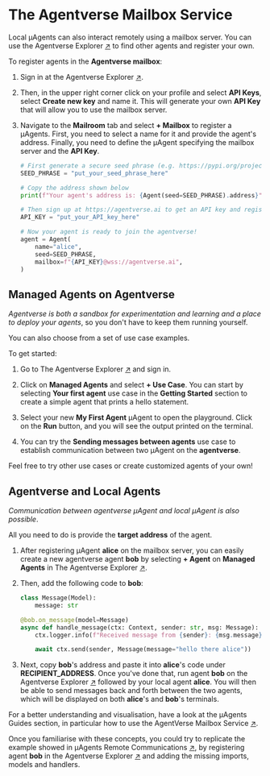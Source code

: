 # The Agentverse Mailbox Service

Local μAgents can also interact remotely using a mailbox server. You can use the Agentverse Explorer [↗️](https://agentverse.ai/) to find other agents and register your own.

To register agents in the **Agentverse mailbox**:

1. Sign in at the Agentverse Explorer [↗️](https://agentverse.ai/). 
2. Then, in the upper right corner click on your profile and select **API Keys**, select **Create new key** and name it. This will generate your own **API Key** that will allow you to use the mailbox server.
3. Navigate to the **Mailroom** tab and select **+ Mailbox** to register a μAgents. First, you need to select a name for it and provide the agent's address. Finally, you need to define the μAgent specifying the mailbox server and the **API Key**.

   ```py
   # First generate a secure seed phrase (e.g. https://pypi.org/project/mnemonic/)
   SEED_PHRASE = "put_your_seed_phrase_here"

   # Copy the address shown below
   print(f"Your agent's address is: {Agent(seed=SEED_PHRASE).address}")

   # Then sign up at https://agentverse.ai to get an API key and register your agent
   API_KEY = "put_your_API_key_here"

   # Now your agent is ready to join the agentverse!
   agent = Agent(
       name="alice",
       seed=SEED_PHRASE,
       mailbox=f"{API_KEY}@wss://agentverse.ai",
   )
   ```

## Managed Agents on Agentverse

_Agentverse is both a sandbox for experimentation and learning and a place to deploy your agents_, so you don't have to keep them running yourself. 

You can also choose from a set of use case examples.

To get started:

1. Go to The Agentverse Explorer [↗️](https://agentverse.ai/) and sign in. 

2. Click on **Managed Agents** and select **+ Use Case**. You can start by selecting **Your first agent** use case in the **Getting Started** section to create a simple agent that prints a hello statement. 

3. Select your new **My First Agent** μAgent to open the playground. Click on the **Run** button, and you will see the output printed on the terminal.

4. You can try the **Sending messages between agents** use case to establish communication between two μAgent on the **agentverse**. 

Feel free to try other use cases or create customized agents of your own! 

## Agentverse and Local Agents

_Communication between agentverse μAgent and local μAgent is also possible_. 

All you need to do is provide the **target address** of the agent.

1. After registering μAgent **alice** on the mailbox server, you can easily create a new agentverse agent **bob** by selecting **+ Agent** on **Managed Agents** in The Agentverse Explorer [↗️](https://agentverse.ai/). 

2. Then, add the following code to **bob**:

    ```py
    class Message(Model):
        message: str

    @bob.on_message(model=Message)
    async def handle_message(ctx: Context, sender: str, msg: Message):
        ctx.logger.info(f"Received message from {sender}: {msg.message}")

        await ctx.send(sender, Message(message="hello there alice"))
    ```

3. Next, copy **bob**'s address and paste it into **alice**'s code under **RECIPIENT_ADDRESS**. Once you've done that, run agent **bob** on the Agentverse Explorer [↗️](https://agentverse.ai/) followed by your local agent **alice**. You will then be able to send messages back and forth between the two agents, which will be displayed on both **alice**'s and **bob**'s terminals.

For a better understanding and visualisation, have a look at the μAgents Guides section, in particular how to use the AgentVerse Mailbox Service [↗️](/docs/guides/agents/communicating-with-other-agents.md). 

Once you familiarise with these concepts, you could try to replicate the example showed in μAgents Remote Communications [↗️](/docs/guides/agents/communicating-with-other-agents.md), by registering agent **bob** in the Agentverse Explorer [↗️](https://agentverse.ai/) and adding the missing imports, models and handlers.
